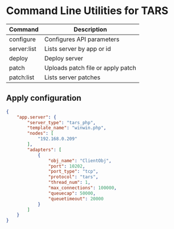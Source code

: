 # Command Line Utilities for TARS

| Command     | Description                       |
|-------------|-----------------------------------|
| configure   | Configures API parameters         |
| server:list | Lists server by app or id         |
| deploy      | Deploy server                     |
| patch       | Uploads patch file or apply patch |
| patch:list  | Lists server patches              |

## Apply configuration

```json
{
    "app.server": {
        "server_type": "tars_php",
        "template_name": "winwin.php",
        "nodes": [
            "192.168.0.209"
        ],
        "adapters": [
            {
                "obj_name": "ClientObj",
                "port": 10202,
                "port_type": "tcp",
                "protocol": "tars",
                "thread_num": 1,
                "max_connections": 100000,
                "queuecap": 50000,
                "queuetimeout": 20000
            }
        ]
    }
}
```
